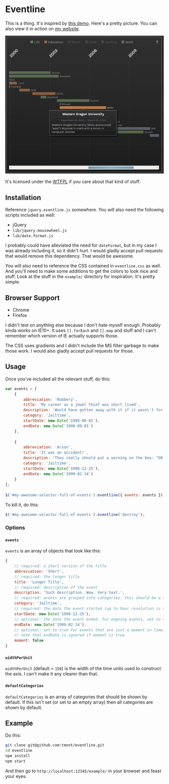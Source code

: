 # Eventline

This is a thing. It's inspired by [this demo](https://github.com/cheeaun/life).
Here's a pretty picture. You can also view it in action on [my website](http://tmont.com/about/eventline).

![Eventline Example](./docs/example.png)

It's licensed under the [WTFPL](http://www.wtfpl.net/about/) if you care about that kind
of stuff.

## Installation
Reference `jquery.eventline.js` somewhere. You will also need the following scripts included as well:

* jQuery
* `lib/jquery.mousewheel.js`
* `lib/date.format.js`

I probably could have alleviated the need for `dateFormat`, but in my case I was already
including it, so it didn't hurt. I would gladly accept pull requests that would remove this
dependency. That would be awesome.

You will also need to reference the CSS contained in `eventline.css` as well. And you'll need
to make some additions to get the colors to look nice and stuff. Look at the stuff in the
`example/` directory for inspiration. It's pretty simple.

## Browser Support
- Chrome
- Firefox

I didn't test on anything else because I don't hate myself enough. Probably kinda works
on IE10+. It uses `[].forEach` and `[].map` and stuff and I can't remember which version
of IE actually supports those.

The CSS uses gradients and I didn't include the MS filter garbage to make those work.
I would also gladly accept pull requests for those.

## Usage
Once you've included all the relevant stuff, do this:

```javascript
var events = [
	{
		abbreviation: 'Robbery',
		title: 'My career as a jewel thief was short lived',
		description: 'Would have gotten away with it if it wasn\'t for the security cameras.',
		category: 'Jailtime',
		startDate: new Date('1998-06-01'),
		endDate: new Date('1998-09-01')
	},

	{
		abbreviation: 'Arson',
		title: 'It was an accident!',
		description: 'They really should put a warning on the box: "DO NOT THROW AWAY LIT CIGARETTES IN A PAPER FACTORY". Merry Christmas to your face, judge.',
		category: 'Jailtime',
		startDate: new Date('1998-12-25'),
		endDate: new Date('1999-02-14')
	}
];

$('#my-awesome-selector-full-of-events').eventline({ events: events });
```

To kill it, do this:

```javascript
$('#my-awesome-selector-full-of-events').eventline('destroy');
```

### Options
#### `events`
`events` is an array of objects that look like this:

```javascript
{
	// required: a short version of the title
	abbreviation: 'Short',
	// required: the longer title
    title: 'Longer Title',
    // required: description of the event
    description: 'Such description. Wow. Very text.',
    // required: events are grouped into categories. this should be a single word.
    category: 'Jailtime',
    // required: the date the event started (up to hour resolution is supported)
    startDate: new Date('1998-12-25'),
    // optional: the date the event ended. for ongoing events, set to null
    endDate: new Date('1999-02-14'),
    // optional: set to true for events that are just a moment in time, like a wedding
    // note that endDate is ignored if moment is true
    moment: false
}
```

#### `widthPerUnit`
`widthPerUnit` (default = `150`) is the width of the time units used to construct
the axis. I can't make it any clearer than that.

#### `defaultCategories`
`defaultCategories` is an array of categories that should be shown by default. If
this isn't set (or set to an empty array) then all categories are shown by default.

## Example
Do this:

```bash
git clone git@github.com:tmont/eventline.git
cd eventline
npm install
npm start
```

And then go to `http://localhost:12345/example/` in your browser and feast your eyes.